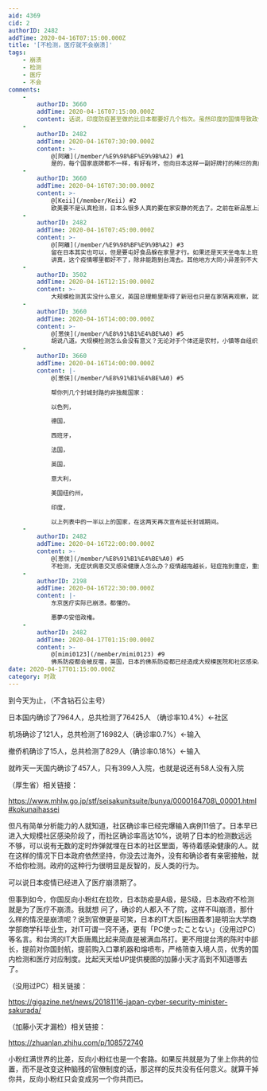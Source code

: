 ```yaml
---
aid: 4369
cid: 2
authorID: 2482
addTime: 2020-04-16T07:15:00.000Z
title: '[不检测，医疗就不会崩溃]'
tags:
    - 崩溃
    - 检测
    - 医疗
    - 不会
comments:
    -
        authorID: 3660
        addTime: 2020-04-16T07:15:00.000Z
        content: 话说，印度防疫甚至做的比日本都要好几个档次。虽然印度的国情导致政令无法下达到10亿牲口的身上，但是魔笛政府已经非常高效了。
    -
        authorID: 2482
        addTime: 2020-04-16T07:30:00.000Z
        content: >-
            @[阿離](/member/%E9%98%BF%E9%9B%A2) #1
            是的，每个国家底牌都不一样，有好有坏，但向日本这样一副好牌打的稀烂的真的还不少。这次疫情真的让我大跌眼镜，本以为会抗住的国家一个个都跪了。
    -
        authorID: 3660
        addTime: 2020-04-16T07:30:00.000Z
        content: >-
            @[Keii](/member/Keii) #2
            欧美要不是认真检测，日本么很多人真的要在家安静的死去了。之前在新品葱上遇到一位正在犹豫是否要带一家紧急离开日本的朋友，不知道他有没有听从意见。其他发达国家好歹是透明的数字，日本的话，拿老欧洲估算，估计现在起码是30万以上的感染人数。
    -
        authorID: 2482
        addTime: 2020-04-16T07:45:00.000Z
        content: >-
            @[阿離](/member/%E9%98%BF%E9%9B%A2) #3
            留在日本其实也可以，但是要屯好食品躲在家里才行。如果还是天天坐电车上班，那被感染也就是时间问题而已。
            讲真，这个疫情哪里都好不了，除非能跑到台湾去。其他地方大同小异差别不大，我觉得政府是靠不住的，人有的时候就得学会自救才行。
    -
        authorID: 3502
        addTime: 2020-04-16T12:15:00.000Z
        content: >-
            大规模检测其实没什么意义，英国总理鲍里斯得了新冠也只是在家隔离观察，就算日本大规模检测，你的结果是阳性，那又怎么样呢，还不是靠自己的身体扛过去。至于封城封路强制隔离这种中共做法，日本政府没这个权限，说什么都没用。
    -
        authorID: 3660
        addTime: 2020-04-16T14:00:00.000Z
        content: >-
            @[葱侠](/member/%E8%91%B1%E4%BE%A0) #5
            胡说八道。大规模检测怎么会没有意义？无论对于个体还是农村，小镇等自组织，获得国内疫情状况都是非常重要的，决定着当地下一步采取怎样的应对措施。强制封路封城跟中共有什么关系，你不看看新闻全球有多少国家开始采取强制措施了。
    -
        authorID: 3660
        addTime: 2020-04-16T14:00:00.000Z
        content: |-
            @[葱侠](/member/%E8%91%B1%E4%BE%A0) #5

            帮你列几个封城封路的非独裁国家：

            以色列，

            德国，

            西班牙，

            法国，

            英国，

            意大利，

            美国纽约州，

            印度，

            以上列表中的一半以上的国家，在这两天再次宣布延长封城期间。
    -
        authorID: 2482
        addTime: 2020-04-16T22:00:00.000Z
        content: >-
            @[葱侠](/member/%E8%91%B1%E4%BE%A0) #5
            不检测，无症状病患交叉感染健康人怎么办？疫情越拖越长，轻症拖到重症，重症拖死。Boris可是去了ICU才保住了小命，自己在家早就翘辫子了。最后法律是人定的，日本早晚要进入封城状态，否则会死伤无数。
    -
        authorID: 2198
        addTime: 2020-04-16T22:30:00.000Z
        content: |-
            东京医疗实际已崩溃。都懂的。

            悪夢の安倍政権。
    -
        authorID: 2482
        addTime: 2020-04-17T01:15:00.000Z
        content: >-
            @[mimi0123](/member/mimi0123) #9
            佛系防疫都会被反噬，英国，日本的佛系防疫都已经造成大规模医院和社区感染。佛系只会错过最佳防疫时机。【让子弹飞一会】这句话一点没错。
date: 2020-04-17T01:15:00.000Z
category: 时政
---
```


到今天为止，（不含钻石公主号）

日本国内确诊了7964人，总共检测了76425人 （确诊率10.4%）←社区

机场确诊了121人，总共检测了16982人（确诊率0.7%）←输入

撤侨机确诊了15人，总共检测了829人（确诊率0.18%）←输入

就昨天一天国内确诊了457人，只有399人入院，也就是说还有58人没有入院

（厚生省）相关链接：

https://www.mhlw.go.jp/stf/seisakunitsuite/bunya/0000164708\_00001.html#kokunaihassei

但凡有简单分析能力的人就知道，社区确诊率已经完爆输入病例11倍了。日本早已进入大规模社区感染阶段了，而社区确诊率高达10%，说明了日本的检测数远远不够，可以说有无数的定时炸弹就埋在日本的社区里面，等待着感染健康的人。就在这样的情况下日本政府依然坚持，你没去过海外，没有和确诊者有亲密接触，就不给你检测。政府的这种行为很明显是反智的，反人类的行为。

可以说日本疫情已经进入了医疗崩溃期了。

但事到如今，你国反向小粉红在尬吹，日本防疫是A级，是S级，日本政府不检测就是为了医疗不崩溃。我就想 问了，确诊的人都入不了院，这样不叫崩溃，那什么样的情况是崩溃呢？说到官僚更是可笑，日本的IT大臣\[桜田義孝\]是明治大学商学部商学科毕业生，对IT可谓一窍不通，更有「PC使ったことない」（没用过PC）等名言。和台湾的IT大臣唐鳳比起来简直是被满血吊打。更不用提台湾的陈时中部长，提前对你国封航，提前购入口罩机器和熔喷布，严格筛查入境人员，优秀的国内检测和医疗对应制度。比起天天给UP提供梗图的加藤小天才高到不知道哪去了。

（没用过PC）相关链接：

https://gigazine.net/news/20181116-japan-cyber-security-minister-sakurada/

（加藤小天才漏检）相关链接：

https://zhuanlan.zhihu.com/p/108572740

小粉红满世界的比差，反向小粉红也是一个套路。如果反共就是为了坐上你共的位置，而不是改变这种脑残的官僚制度的话，那这样的反共没有任何意义。就算干掉你共，反向小粉红只会变成另一个你共而已。
